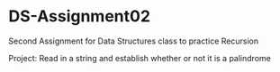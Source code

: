 DS-Assignment02
===============

Second Assignment for Data Structures class to practice Recursion

Project: Read in a string and establish whether or not it is a palindrome
